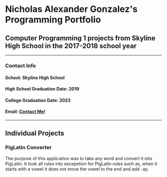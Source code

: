# Nicholas Alexander Gonzalez's Programming Portfolio

## Computer Programming 1 projects from Skyline High School in the 2017-2018 school year

---

### **Contact Info**


#### School: Skyline High School

#### High School Graduation Date: 2019
#### College Graduation Date: 2023

#### Email: <a href="mailto:nichgonz9644@granitesd.org"> Contact Me! </a>

---

## Individual Projects

### PigLatin Converter

The purpose of this application was to take any word and convert it into PigLatin. It took all rules into excepetion for PigLatin rules such as, when it starts with a vowel it does not move the vowel to the end and add -ay.

